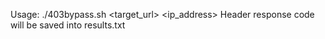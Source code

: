 Usage: ./403bypass.sh <target_url> <ip_address>
Header response code will be saved into results.txt
